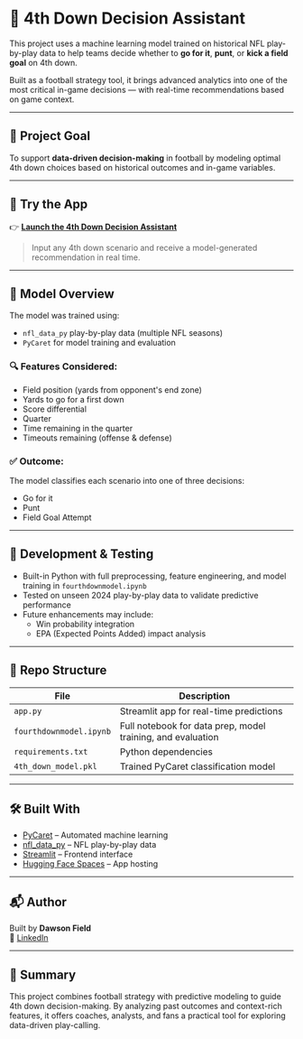 # 🏈 4th Down Decision Assistant

This project uses a machine learning model trained on historical NFL play-by-play data to help teams decide whether to **go for it**, **punt**, or **kick a field goal** on 4th down.

Built as a football strategy tool, it brings advanced analytics into one of the most critical in-game decisions — with real-time recommendations based on game context.

---

## 🎯 Project Goal

To support **data-driven decision-making** in football by modeling optimal 4th down choices based on historical outcomes and in-game variables.

---

## 🚀 Try the App

👉 [**Launch the 4th Down Decision Assistant**](https://dawsonfield-4th-down-decision-model.hf.space)  

> Input any 4th down scenario and receive a model-generated recommendation in real time.

---

## 🧠 Model Overview

The model was trained using:
- `nfl_data_py` play-by-play data (multiple NFL seasons)
- `PyCaret` for model training and evaluation

### 🔍 Features Considered:
- Field position (yards from opponent's end zone)
- Yards to go for a first down
- Score differential
- Quarter
- Time remaining in the quarter
- Timeouts remaining (offense & defense)

### ✅ Outcome:
The model classifies each scenario into one of three decisions:
- Go for it
- Punt
- Field Goal Attempt

---

## 🧪 Development & Testing

- Built-in Python with full preprocessing, feature engineering, and model training in `fourthdownmodel.ipynb`
- Tested on unseen 2024 play-by-play data to validate predictive performance
- Future enhancements may include:
  - Win probability integration
  - EPA (Expected Points Added) impact analysis

---

## 📁 Repo Structure

| File | Description |
|------|-------------|
| `app.py` | Streamlit app for real-time predictions |
| `fourthdownmodel.ipynb` | Full notebook for data prep, model training, and evaluation |
| `requirements.txt` | Python dependencies |
| `4th_down_model.pkl` | Trained PyCaret classification model |

---

## 🛠️ Built With

- [PyCaret](https://pycaret.org/) – Automated machine learning
- [nfl_data_py](https://github.com/nflverse/nfl_data_py) – NFL play-by-play data
- [Streamlit](https://streamlit.io/) – Frontend interface
- [Hugging Face Spaces](https://huggingface.co/spaces) – App hosting

---

## 📬 Author

Built by **Dawson Field**  
🔗 [LinkedIn](https://www.linkedin.com/in/dawson-field)  

---

## 📝 Summary

This project combines football strategy with predictive modeling to guide 4th down decision-making. By analyzing past outcomes and context-rich features, it offers coaches, analysts, and fans a practical tool for exploring data-driven play-calling.


